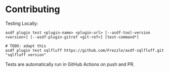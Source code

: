 # Contributing

Testing Locally:

```shell
asdf plugin test <plugin-name> <plugin-url> [--asdf-tool-version <version>] [--asdf-plugin-gitref <git-ref>] [test-command*]

# TODO: adapt this
asdf plugin test sqlfluff https://github.com/Frezzle/asdf-sqlfluff.git "sqlfluff version"
```

Tests are automatically run in GitHub Actions on push and PR.
